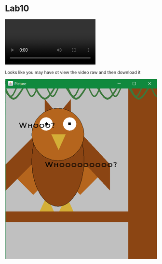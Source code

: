 # Lab10

![gif](IMG_4499.MOV)

Looks like you may have ot view the video raw and then download it

![photo](updatedLab10Photo.PNG)
